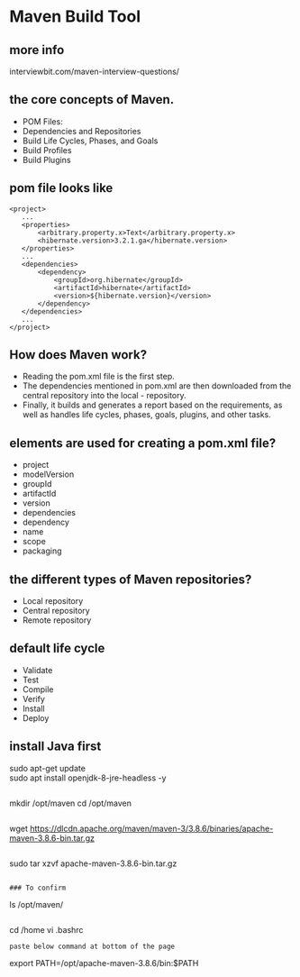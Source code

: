 # Maven Build Tool

## more info
interviewbit.com/maven-interview-questions/

## the core concepts of Maven.

- POM Files:
- Dependencies and Repositories
- Build Life Cycles, Phases, and Goals
- Build Profiles
- Build Plugins


## pom file looks like
```
<project>
   ...
   <properties>
       <arbitrary.property.x>Text</arbitrary.property.x>
       <hibernate.version>3.2.1.ga</hibernate.version>
   </properties>
   ...
   <dependencies>
       <dependency>
           <groupId>org.hibernate</groupId>
           <artifactId>hibernate</artifactId>
           <version>${hibernate.version}</version>
       </dependency>
   </dependencies>
   ...
</project>
```
## How does Maven work?
- Reading the pom.xml file is the first step.
- The dependencies mentioned in pom.xml are then downloaded from the central repository into the local - repository.
- Finally, it builds and generates a report based on the requirements, as well as handles life cycles, phases, goals, plugins, and other tasks.
## elements are used for creating a pom.xml file?

- project
- modelVersion
- groupId
- artifactId
- version
- dependencies
- dependency
- name
- scope
- packaging
## the different types of Maven repositories? 

- Local repository
- Central repository
- Remote repository
## default life cycle

- Validate
- Test
- Compile
- Verify
- Install
- Deploy

## install Java first


sudo apt-get update   
sudo apt install openjdk-8-jre-headless -y
```
```
mkdir /opt/maven
cd /opt/maven
```
```
wget https://dlcdn.apache.org/maven/maven-3/3.8.6/binaries/apache-maven-3.8.6-bin.tar.gz
```
```
sudo tar xzvf apache-maven-3.8.6-bin.tar.gz
```

### To confirm
```
ls /opt/maven/
```
```
cd /home
vi .bashrc
```
paste below command at bottom of the page
```
export PATH=/opt/apache-maven-3.8.6/bin:$PATH 
```


